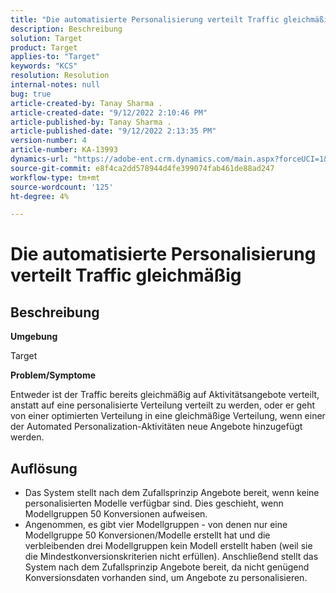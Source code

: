 ```yaml
---
title: "Die automatisierte Personalisierung verteilt Traffic gleichmäßig"
description: Beschreibung
solution: Target
product: Target
applies-to: "Target"
keywords: "KCS"
resolution: Resolution
internal-notes: null
bug: true
article-created-by: Tanay Sharma .
article-created-date: "9/12/2022 2:10:46 PM"
article-published-by: Tanay Sharma .
article-published-date: "9/12/2022 2:13:35 PM"
version-number: 4
article-number: KA-13993
dynamics-url: "https://adobe-ent.crm.dynamics.com/main.aspx?forceUCI=1&pagetype=entityrecord&etn=knowledgearticle&id=e6ab04b1-a432-ed11-9db1-002248086735"
source-git-commit: e8f4ca2dd578944d4fe399074fab461de88ad247
workflow-type: tm+mt
source-wordcount: '125'
ht-degree: 4%

---
```


# Die automatisierte Personalisierung verteilt Traffic gleichmäßig

## Beschreibung


<b>Umgebung</b>

Target



<b>Problem/Symptome</b>

Entweder ist der Traffic bereits gleichmäßig auf Aktivitätsangebote verteilt, anstatt auf eine personalisierte Verteilung verteilt zu werden, oder er geht von einer optimierten Verteilung in eine gleichmäßige Verteilung, wenn einer der Automated Personalization-Aktivitäten neue Angebote hinzugefügt werden.


## Auflösung


- Das System stellt nach dem Zufallsprinzip Angebote bereit, wenn keine personalisierten Modelle verfügbar sind. Dies geschieht, wenn Modellgruppen 50 Konversionen aufweisen.
- Angenommen, es gibt vier Modellgruppen - von denen nur eine Modellgruppe 50 Konversionen/Modelle erstellt hat und die verbleibenden drei Modellgruppen kein Modell erstellt haben (weil sie die Mindestkonversionskriterien nicht erfüllen). Anschließend stellt das System nach dem Zufallsprinzip Angebote bereit, da nicht genügend Konversionsdaten vorhanden sind, um Angebote zu personalisieren.

